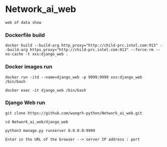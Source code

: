 # Network_ai_web
```web of data show```
### Dockerfile build
```docker build --build-arg http_proxy="http://child-prc.intel.com:913" --build-arg https_proxy="http://child-prc.intel.com:913" --force-rm --no-cache -t xxx:django_web . ```
### Docker images run
```docker run -itd --name=django_web -p 9999:9999 xxx:django_web /bin/bash```

```docker exec -it django_web /bin/bash```

### Django Web run
```git clone https://github.com/wangrh-python/Network_ai_web.git ```

```cd Network_ai_web/django_web```

```python3 manage.py runserver 0.0.0.0:9999```

```Enter in the URL of the browser --> server IP address : port```
